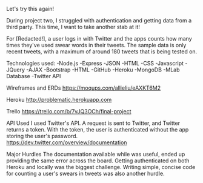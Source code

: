 Let's try this again! 

During project two, I struggled with authentication and getting data from a third party. This time, I want to take another stab at it!

For [Redacted!], a user logs in with Twitter and the apps counts how many times they've used swear words in their tweets. The sample data is only recent tweets, with a maximum of around 180 tweets that is being tested on. 

Technologies used:
-Node.js
-Express
-JSON
-HTML
-CSS
-Javascript
-JQuery
-AJAX
-Bootstrap
-HTML
-GitHub
-Heroku
-MongoDB
-MLab Database
-Twitter API

Wireframes and ERDs
https://moqups.com/allieliu/eAXKT6M2

Heroku
http://problematic.herokuapp.com

Trello
https://trello.com/b/7vJQ3OCh/final-project

API Used
I used Twitter's API. A request is sent to Twitter, and Twitter returns a token. With the token, the user is authenticated without the app storing the user's password.
https://dev.twitter.com/overview/documentation

Major Hurdles
The documentation available while was useful, ended up providing the same error across the board. Getting authenticated on both Heroku and locally was the biggest challenge. Writing simple, concise code for counting a user's swears in tweets was also another hurdle. 
